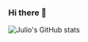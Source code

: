 ### Hi there 👋


![Julio's GitHub stats](https://github-readme-stats.vercel.app/api?username=julioscholz&show_icons=true&theme=github_dark)
<!--
**JulioScholz/JulioScholz** is a ✨ _special_ ✨ repository because its `README.md` (this file) appears on your GitHub profile.

Here are some ideas to get you started:

- 🔭 I’m currently working on ...
- 🌱 I’m currently learning ...
- 👯 I’m looking to collaborate on ...
- 🤔 I’m looking for help with ...
- 💬 Ask me about ...
- 📫 How to reach me: ...
- 😄 Pronouns: ...
- ⚡ Fun fact: ...
-->
